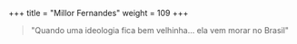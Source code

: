 +++
title = "Millor Fernandes"
weight = 109
+++

> "Quando uma ideologia fica bem velhinha… ela vem morar no Brasil"
